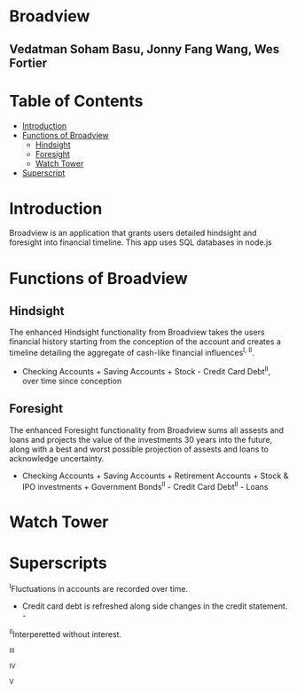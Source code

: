 # Broadview
## Vedatman Soham Basu, Jonny Fang Wang, Wes Fortier
# Table of Contents
- [Introduction](#introduction)
- [Functions of Broadview](#functions-of-broadview)
  * [Hindsight](#hindsight)
  * [Foresight](#foresight)
  * [Watch Tower](#watch-tower)
- [Superscript](#superscript)

# Introduction
Broadview is an application that grants users detailed hindsight and foresight into financial timeline.
This app uses SQL databases in node.js

# Functions of Broadview

## Hindsight
The enhanced Hindsight functionality from Broadview takes the users financial history starting from the conception of the account and creates a timeline detailing the aggregate of cash-like financial influences<sup>I, II</sup>.

- Checking Accounts + Saving Accounts + Stock - Credit Card Debt<sup>II</sup>, over time since conception

## Foresight
The enhanced Foresight functionality from Broadview sums all assests and loans and projects the value of the investments 30 years into the future, along with a best and worst possible projection of assests and loans to acknowledge uncertainty. 

- Checking Accounts + Saving Accounts + Retirement Accounts + Stock & IPO investments + Government Bonds<sup>II</sup> - Credit Card Debt<sup>II</sup> - Loans

# Watch Tower


# Superscripts
<sup>I</sup>Fluctuations in accounts are recorded over time.
- Credit card debt is refreshed along side changes in the credit statement. -

<sup>II</sup>Interperetted without interest.

<sup>III</sup>

<sup>IV</sup>

<sup>V</sup>
